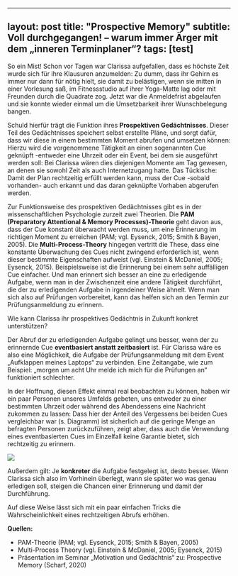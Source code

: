 
---
layout: post
title: "Prospective Memory"
subtitle: Voll durchgegangen! – warum immer Ärger mit dem „inneren Terminplaner“?
tags: [test]
---

So ein Mist! Schon vor Tagen war Clarissa aufgefallen, dass es höchste Zeit wurde sich für ihre Klausuren anzumelden: Zu dumm, dass ihr Gehirn es immer nur dann für nötig hielt, sie damit zu belästigen, wenn sie mitten in einer Vorlesung saß, im Fitnessstudio auf ihrer Yoga-Matte lag oder mit Freunden durch die Quadrate zog. Jetzt war die Anmeldefrist abgelaufen und sie konnte wieder einmal um die Umsetzbarkeit ihrer Wunschbelegung bangen. 

Schuld hierfür trägt die Funktion ihres **Prospektiven Gedächtnisses**. Dieser Teil des Gedächtnisses speichert selbst erstellte Pläne, und sorgt dafür, dass wir diese in einem bestimmten Moment abrufen und umsetzen können: Hierzu wird die vorgenommene Tätigkeit an einen sogenannten Cue geknüpft -entweder eine Uhrzeit oder ein Event, bei dem sie ausgeführt werden soll: Bei Clarissa wären dies diejenigen Momente am Tag gewesen, an denen sie sowohl Zeit als auch Internetzugang hatte. Das Tückische: Damit der Plan rechtzeitig erfüllt werden kann, muss der Cue -sobald vorhanden- auch erkannt und das daran geknüpfte Vorhaben abgerufen werden.

Zur Funktionsweise des prospektiven Gedächtnisses gibt es in der wissenschaftlichen Psychologie zurzeit zwei Theorien. Die **PAM (Preparatory Attentional & Memory Processes)-Theorie** geht davon aus, dass der Cue konstant überwacht werden muss, um eine Erinnerung im richtigen Moment zu erreichen (PAM; vgl. Eysenck, 2015; Smith & Bayen, 2005). Die **Multi-Process-Theory** hingegen vertritt die These, dass eine konstante Überwachung des Cues nicht zwingend erforderlich ist, wenn dieser bestimmte Eigenschaften aufweist (vgl. Einstein & McDaniel, 2005; Eysenck, 2015). Beispielsweise ist die Erinnerung bei einem sehr auffälligen Cue einfacher. Und man erinnert sich besser an eine zu erledigende Aufgabe, wenn man in der Zwischenzeit eine andere Tätigkeit durchführt, die der zu erledigenden Aufgabe in irgendeiner Weise ähnelt. Wenn man sich also auf Prüfungen vorbereitet, kann das helfen sich an den Termin zur Prüfungsanmeldung zu erinnern.

Wie kann Clarissa ihr prospektives Gedächtnis in Zukunft konkret unterstützen?

Der Abruf der zu erledigenden Aufgabe gelingt uns besser, wenn der zu erinnernde Cue **eventbasiert anstatt zeitbasiert** ist. Für Clarissa wäre es also eine Möglichkeit, die Aufgabe der Prüfungsanmeldung mit dem Event „Aufklappen meines Laptops“ zu verbinden. Eine Zeitangabe, wie zum Beispiel: „morgen um acht Uhr melde ich mich für die Prüfungen an“ funktioniert schlechter.

In der Hoffnung, diesen Effekt einmal real beobachten zu können, haben wir ein paar Personen unseres Umfelds gebeten, uns entweder zu einer bestimmten Uhrzeit oder während des Abendessens eine Nachricht zukommen zu lassen: Dass hier der Anteil des Vergessens bei beiden Cues vergleichbar war (s. Diagramm) ist sicherlich auf die geringe Menge an befragten Personen zurückzuführen, zeigt aber, dass auch die Verwendung eines eventbasierten Cues im Einzelfall keine Garantie bietet, sich rechtzeitig zu erinnern.


![](3Blogbeitrag%20Prospective%20Memory.008.png) 

Außerdem gilt: Je **konkreter** die Aufgabe festgelegt ist, desto besser. Wenn Clarissa sich also im Vorhinein überlegt, wann sie später wo was genau erledigen soll, steigen die Chancen einer Erinnerung und damit der Durchführung.

Auf diese Weise lässt sich mit ein paar einfachen Tricks die Wahrscheinlichkeit eines rechtzeitigen Abrufs erhöhen.

**Quellen:**

- PAM-Theorie (PAM; vgl. Eysenck, 2015; Smith & Bayen, 2005)
- Multi-Process Theory (vgl. Einstein & McDaniel, 2005; Eysenck, 2015)
- Präsentation im Seminar „Motivation und Gedächtnis“ zu: Prospective Memory (Scharf, 2020)
